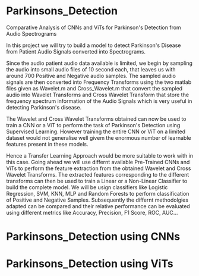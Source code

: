 # Parkinsons_Detection
Comparative Analysis of CNNs and ViTs for Parkinson's Detection from Audio Spectrograms

In this project we will try to build a model to detect Parkinson's Disease from Patient Audio Signals converted into Spectrograms. 

Since the audio patient audio data available is limited, we begin by sampling the audio into small audio files of 10 second each, that leaves us with around 700 Positive and Negative audio samples. The sampled audio signals are then converted into Frequency Transforms using the two matlab files given as Wavelet.m and Cross_Wavelet.m that convert the sampled audio into Wavelet Transforms and Cross Wavelet Transform that store the frequency spectrum information of the Audio Signals which is very useful in detecting Parkinson's disease. 

The Wavelet and Cross Wavelet Transforms obtained can now be used to train a CNN or a ViT to perform the task of Parkinson's Detection using Supervised Learning. However training the entire CNN or ViT on a limited dataset would not generalise well givem the enormous number of learnable features present in these models.

Hence a Transfer Learning Approach would be more suitable to work with in this case. Going ahead we will use differnt available Pre-Trained CNNs and ViTs to perform the feature extraction from the obtained Wavelet and Cross Wavelet Transforms. The extracted features corresponding to the different transforms can then be used to train a Linear or a Non-Linear Classifier to build the complete model. We will be usign classifiers like Logistic Regression, SVM, KNN, MLP and Random Forests to perform classification of Positive and Negative Samples. Subsequently the differnt methodolgies adapted can be compared and their relative performance can be evaluated using different metrics like Accuracy, Precision, F1 Score, ROC, AUC... 

# Parkinsons_Detection using CNNs

# Parkinsons_Detection using ViTs

